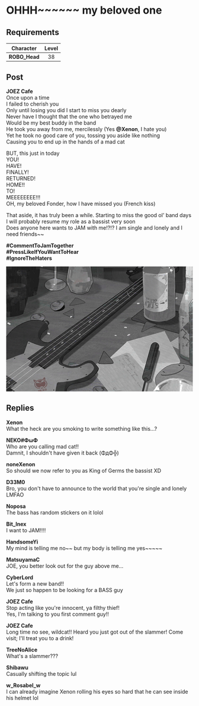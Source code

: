 # OHHH\~\~\~\~\~\~ my beloved one
## Requirements
|  Character  |Level|
|-------------|:---:|
|**ROBO_Head**| 38  |

## Post
**JOEZ Cafe**<br>
Once upon a time<br>
I failed to cherish you<br>
Only until losing you did I start to miss you dearly<br>
Never have I thought that the one who betrayed me<br>
Would be my best buddy in the band<br>
He took you away from me, mercilessly (Yes **@Xenon**, I hate you)<br>
Yet he took no good care of you, tossing you aside like nothing<br>
Causing you to end up in the hands of a mad cat

BUT, this just in today<br>
YOU!<br>
HAVE!<br>
FINALLY!<br>
RETURNED!<br>
HOME!!<br>
TO!<br>
MEEEEEEEE!!!<br>
OH, my beloved Fonder, how I have missed you (French kiss)

That aside, it has truly been a while. Starting to miss the good ol' band days<br>
I will probably resume my role as a bassist very soon<br>
Does anyone here wants to JAM with me!?!? I am single and lonely and I need friends\~\~

**\#CommentToJamTogether**<br>
**\#PressLikeIfYouWantToHear**<br>
**\#IgnoreTheHaters**

![j0301.png](./attachments/j0301.png)
## Replies
**Xenon**<br>
What the heck are you smoking to write something like this...?

**NEKO#ΦωΦ**<br>
Who are you calling mad cat!!<br>
Damnit, I shouldn't have given it back (ΦдΦ╬)

**noneXenon**<br>
So should we now refer to you as King of Germs the bassist XD

**D33M0**<br>
Bro, you don't have to announce to the world that you're single and lonely LMFAO

**Noposa**<br>
The bass has random stickers on it lolol

**Bit_Inex**<br>
I want to JAM!!!!

**HandsomeYi**<br>
My mind is telling me no\~\~ but my body is telling me yes\~\~\~\~\~

**MatsuyamaC**<br>
JOE, you better look out for the guy above me...

**CyberLord**<br>
Let's form a new band!!<br>
We just so happen to be looking for a BASS guy

**JOEZ Cafe**<br>
Stop acting like you're innocent, ya filthy thief!<br>
Yes, I'm talking to you first comment guy!!

**JOEZ Cafe**<br>
Long time no see, wildcat!! Heard you just got out of the slammer! Come visit; I'll treat you to a drink!

**TreeNoAlice**<br>
What's a slammer???

**Shibawu**<br>
Casually shifting the topic lul

**w_Rosabel_w**<br>
I can already imagine Xenon rolling his eyes so hard that he can see inside his helmet lol

